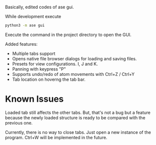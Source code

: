 Basically, edited codes of ase gui. 

While development execute
```bash
python3 -m ase gui
```

Execute the command in the project directory to open the GUI.


Added features:
- Multiple tabs support
- Opens native file browser dialogs for loading and saving files.
- Presets for view configurations. I, J and K.
- Panning with keypress "P"  
- Supports undo/redo of atom movements with Ctrl+Z / Ctrl+Y
- Tab location on hoverng the tab bar.

# Known Issues

Loaded tab still affects the other tabs.
But, that's not a bug but a feature because the newly loaded structure is ready to be compared with the previous one.

Currently, there is no way to close tabs. Just open a new instance of the program. Ctrl+W will be implemented in the future.